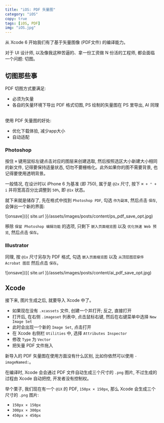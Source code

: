 ```yaml
---
title: "iOS: PDF 矢量图"
category: "iOS"
copy: true
tags: [iOS, PDF]
img: "iOS.jpg"
---
```

从 Xcode 6 开始我们有了基于矢量图像 (PDF文件) 的编译能力。

对于 UI 设计师, 以及像我这种苦逼的、拿一份工资做 N 份活的工程师, 都会面临一个问题: 切图。

## 切图那些事

<div class="quote">
PDF 切图方式要满足:
<br/>
<ul>
<li>必须为矢量</li>
<li>各自的矢量环境下导出 PDF 格式切图, PS 绘制的矢量图在 PS 里导出, AI 同理</li>
</ul>
<br/>
使用 PDF 矢量图的好处:
<br/>
<ul>
<li>优化下载体验, 减少app大小</li>
<li>自动适配</li>
</ul>
</div>

### Photoshop

按住 `⌘` 键用鼠标左键点击对应的图层来创建选取, 然后按照选区大小新建大小相同的新文件, 记得要保持适量状态, 切勿不要栅格化。此外如果你的图不需要背景, 也记得要使用透明背景。

一般情况, 在设计时以 iPhone 6 为基准 (即 750), 属于是 `@2x` 尺寸, 按下 `⌘ + ⌃ + i` 并将宽高百分比调整到 `50%`, 即 `@1x` 状态。

就下来就是储存了, 先在格式中找到 `Photoshop PDF`, 勾选 `作为副本`, 然后点击 `保存`, 会弹出一个新的界面:

![onsave]({{ site.url }}/assets/images/posts/content/ps_pdf_save_opt.jpg)

移除 `保留 Photoshop 编辑功能` 的选项, 只剩下 `嵌入页面缩览图` 以及 `优化快速 Web 预览`, 然后点击 `保存`。

### Illustrator

同理, 按 `@1x` 尺寸另存为 PDF 格式, 勾选 `嵌入页面缩览图` 以及 `从顶层图层穿件 Acrobat 图层` 然后点击 `保存`。

![onsave]({{ site.url }}/assets/images/posts/content/ai_pdf_save_opt.jpg)

## Xcode

接下来, 图片生成之后, 就要导入 Xcode 中了。

* 如果现在没有 `.xcassets` 文件, 创建一个并打开; 反之, 直接打开
* 打开后, 在右侧 `.imageset` 列表中, 点击鼠标右键, 然后在右键菜单中选择 `New Image Set`
* 此时会出现一个新的 `Image Set`, 点击打开
* 在 Xcode 右侧栏 `Utilities` 中, 选择 `Attributes Inspector`
* 修改 `Type` 为 `Vector`
* 把矢量 PDF 文件拖入

新导入的 PDF 矢量图在使用方面没有什么区别, 比如你依然可以使用 `- imageNamed:`。

在编译时, Xcode 会会通过 PDF 文件自动生成三个尺寸的 `.png` 图片, 不过生成的过程由 Xcode 自动把控, 开发者没有控制权。

举个栗子, 我们现在有一个 `@1X` 的 PDF, `150px × 150px`, 那么 Xcode 会生成三个尺寸的 `.png` 图片:

* `150px × 150px`
* `300px × 300px`
* `450px × 450px`

